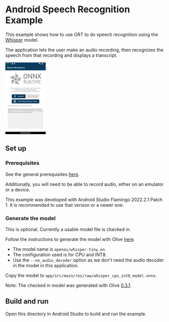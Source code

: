 # Android Speech Recognition Example

This example shows how to use ORT to do speech recognition using the [Whisper](https://github.com/openai/whisper) model.

The application lets the user make an audio recording, then recognizes the speech from that recording and displays a transcript.

<img width=25% src="images/screenshot.png" alt="App Screenshot" />

## Set up

### Prerequisites

See the general prerequisites [here](../../../../README.md#General-Prerequisites).

Additionally, you will need to be able to record audio, either on an emulator or a device.

This example was developed with Android Studio Flamingo 2022.2.1 Patch 1.
It is recommended to use that version or a newer one.

### Generate the model

This is optional. Currently a usable model file is checked in.

Follow the instructions to generate the model with Olive [here](https://github.com/microsoft/Olive/tree/main/examples/whisper).
- The model name is `openai/whisper-tiny.en`.
- The configuration used is for CPU and INT8.
- Use the `--no_audio_decoder` option as we don't need the audio decoder in the model in this application.

Copy the model to `app/src/main/res/raw/whisper_cpu_int8_model.onnx`.

Note: The checked in model was generated with Olive [0.3.1](https://github.com/microsoft/Olive/releases/tag/v0.3.1).

## Build and run

Open this directory in Android Studio to build and run the example.
